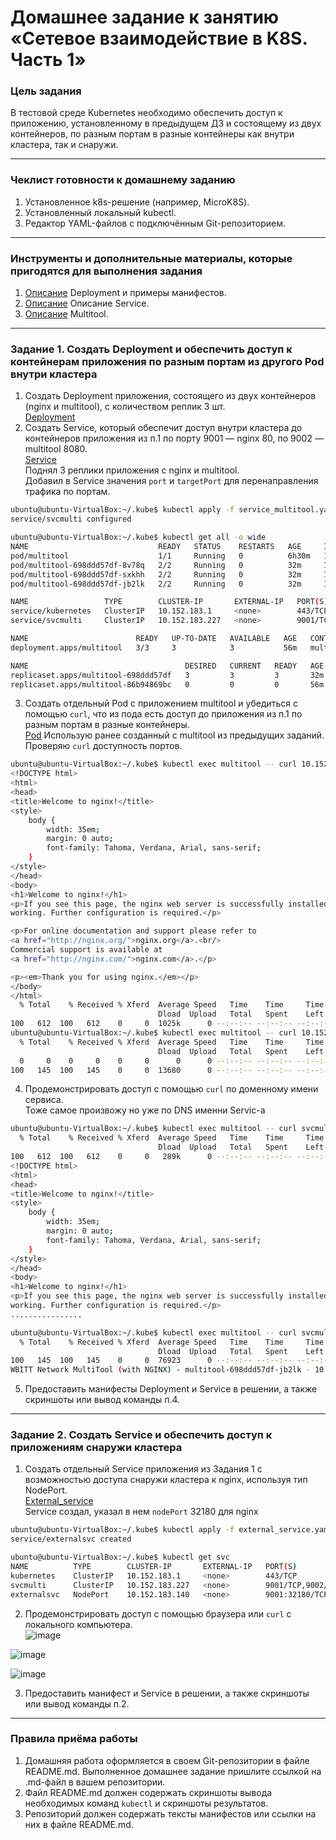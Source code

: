 # Домашнее задание к занятию «Сетевое взаимодействие в K8S. Часть 1»

### Цель задания

В тестовой среде Kubernetes необходимо обеспечить доступ к приложению, установленному в предыдущем ДЗ и состоящему из двух контейнеров, по разным портам в разные контейнеры как внутри кластера, так и снаружи.

------

### Чеклист готовности к домашнему заданию

1. Установленное k8s-решение (например, MicroK8S).
2. Установленный локальный kubectl.
3. Редактор YAML-файлов с подключённым Git-репозиторием.

------

### Инструменты и дополнительные материалы, которые пригодятся для выполнения задания

1. [Описание](https://kubernetes.io/docs/concepts/workloads/controllers/deployment/) Deployment и примеры манифестов.
2. [Описание](https://kubernetes.io/docs/concepts/services-networking/service/) Описание Service.
3. [Описание](https://github.com/wbitt/Network-MultiTool) Multitool.

------

### Задание 1. Создать Deployment и обеспечить доступ к контейнерам приложения по разным портам из другого Pod внутри кластера

1. Создать Deployment приложения, состоящего из двух контейнеров (nginx и multitool), с количеством реплик 3 шт.  
[Deployment](https://github.com/AlekseyDrobnyi/netology_devops/blob/main/12.4/yml/multitool.yaml)
2. Создать Service, который обеспечит доступ внутри кластера до контейнеров приложения из п.1 по порту 9001 — nginx 80, по 9002 — multitool 8080.  
[Service](https://github.com/AlekseyDrobnyi/netology_devops/blob/main/12.4/yml/service_multitool.yaml)  
Поднял 3 реплики приложения с nginx и multitool.  
Добавил в Service значения `port` и `targetPort` для перенаправления трафика по портам.  
```bash
ubuntu@ubuntu-VirtualBox:~/.kube$ kubectl apply -f service_multitool.yaml
service/svcmulti configured

ubuntu@ubuntu-VirtualBox:~/.kube$ kubectl get all -o wide
NAME                             READY   STATUS    RESTARTS   AGE     IP           NODE   NOMINATED NODE   READINESS GATES
pod/multitool                    1/1     Running   0          6h30m   10.1.77.30   k8s    <none>           <none>
pod/multitool-698ddd57df-8v78q   2/2     Running   0          32m     10.1.77.45   k8s    <none>           <none>
pod/multitool-698ddd57df-sxkhh   2/2     Running   0          32m     10.1.77.46   k8s    <none>           <none>
pod/multitool-698ddd57df-jb2lk   2/2     Running   0          32m     10.1.77.47   k8s    <none>           <none>

NAME                 TYPE        CLUSTER-IP       EXTERNAL-IP   PORT(S)             AGE     SELECTOR
service/kubernetes   ClusterIP   10.152.183.1     <none>        443/TCP             25h     <none>
service/svcmulti     ClusterIP   10.152.183.227   <none>        9001/TCP,9002/TCP   6h30m   app=multi

NAME                        READY   UP-TO-DATE   AVAILABLE   AGE   CONTAINERS        IMAGES                               SELECTOR
deployment.apps/multitool   3/3     3            3           56m   multitool,nginx   wbitt/network-multitool,nginx:1.19   app=multi

NAME                                   DESIRED   CURRENT   READY   AGE   CONTAINERS        IMAGES                               SELECTOR
replicaset.apps/multitool-698ddd57df   3         3         3       32m   multitool,nginx   wbitt/network-multitool,nginx:1.19   app=multi,pod-template-hash=698ddd57df
replicaset.apps/multitool-86b94869bc   0         0         0       56m   multitool,nginx   wbitt/network-multitool,nginx:1.19   app=multi,pod-template-hash=86b94869bc
```
3. Создать отдельный Pod с приложением multitool и убедиться с помощью `curl`, что из пода есть доступ до приложения из п.1 по разным портам в разные контейнеры.  
[Pod](https://github.com/AlekseyDrobnyi/netology_devops/blob/main/12.3/yml/multitoolPod.yaml)
Использую ранее созданный с multitool из предыдущих заданий.  
Проверяю `curl` доступность портов.  
```bash
ubuntu@ubuntu-VirtualBox:~/.kube$ kubectl exec multitool -- curl 10.152.183.227:9001
<!DOCTYPE html>
<html>
<head>
<title>Welcome to nginx!</title>
<style>
    body {
        width: 35em;
        margin: 0 auto;
        font-family: Tahoma, Verdana, Arial, sans-serif;
    }
</style>
</head>
<body>
<h1>Welcome to nginx!</h1>
<p>If you see this page, the nginx web server is successfully installed and
working. Further configuration is required.</p>

<p>For online documentation and support please refer to
<a href="http://nginx.org/">nginx.org</a>.<br/>
Commercial support is available at
<a href="http://nginx.com/">nginx.com</a>.</p>

<p><em>Thank you for using nginx.</em></p>
</body>
</html>
  % Total    % Received % Xferd  Average Speed   Time    Time     Time  Current
                                 Dload  Upload   Total   Spent    Left  Speed
100   612  100   612    0     0  1025k      0 --:--:-- --:--:-- --:--:--  597k
ubuntu@ubuntu-VirtualBox:~/.kube$ kubectl exec multitool -- curl 10.152.183.227:9002
  % Total    % Received % Xferd  Average Speed   Time    Time     Time  Current
                                 Dload  Upload   Total   Spent    Left  Speed
  0     0    0     0    0     0      0      0 --:--:-- --:--:-- --:--:--     0WBITT Network MultiTool (with NGINX) - multitool-698ddd57df-sxkhh - 10.1.77.46 - HTTP: 8080 , HTTPS: 11443 . (Formerly praqma/network-multitool)
100   145  100   145    0     0  13680      0 --:--:-- --:--:-- --:--:-- 14500
```
4. Продемонстрировать доступ с помощью `curl` по доменному имени сервиса.  
Тоже самое произвожу но уже по DNS именни Servic-a
```bash
ubuntu@ubuntu-VirtualBox:~/.kube$ kubectl exec multitool -- curl svcmulti.default.svc.cluster.local:9001
  % Total    % Received % Xferd  Average Speed   Time    Time     Time  Current
                                 Dload  Upload   Total   Spent    Left  Speed
100   612  100   612    0     0   289k      0 --:--:-- --:--:-- --:--:--  597k
<!DOCTYPE html>
<html>
<head>
<title>Welcome to nginx!</title>
<style>
    body {
        width: 35em;
        margin: 0 auto;
        font-family: Tahoma, Verdana, Arial, sans-serif;
    }
</style>
</head>
<body>
<h1>Welcome to nginx!</h1>
<p>If you see this page, the nginx web server is successfully installed and
working. Further configuration is required.</p>
................

ubuntu@ubuntu-VirtualBox:~/.kube$ kubectl exec multitool -- curl svcmulti.default.svc.cluster.local:9002
  % Total    % Received % Xferd  Average Speed   Time    Time     Time  Current
                                 Dload  Upload   Total   Spent    Left  Speed
100   145  100   145    0     0  76923      0 --:--:-- --:--:-- --:--:--  141k
WBITT Network MultiTool (with NGINX) - multitool-698ddd57df-jb2lk - 10.1.77.47 - HTTP: 8080 , HTTPS: 11443 . (Formerly praqma/network-multitool)
```

5. Предоставить манифесты Deployment и Service в решении, а также скриншоты или вывод команды п.4.

------

### Задание 2. Создать Service и обеспечить доступ к приложениям снаружи кластера

1. Создать отдельный Service приложения из Задания 1 с возможностью доступа снаружи кластера к nginx, используя тип NodePort.  
[External_service](https://github.com/AlekseyDrobnyi/netology_devops/blob/main/12.4/yml/external_service.yaml)  
Service создал, указал в нем `nodePort` 32180 для nginx  
```bash
ubuntu@ubuntu-VirtualBox:~/.kube$ kubectl apply -f external_service.yaml
service/externalsvc created

ubuntu@ubuntu-VirtualBox:~/.kube$ kubectl get svc
NAME          TYPE        CLUSTER-IP       EXTERNAL-IP   PORT(S)                         AGE
kubernetes    ClusterIP   10.152.183.1     <none>        443/TCP                         26h
svcmulti      ClusterIP   10.152.183.227   <none>        9001/TCP,9002/TCP               6h46m
externalsvc   NodePort    10.152.183.140   <none>        9001:32180/TCP,9002:30071/TCP   90s
```
2. Продемонстрировать доступ с помощью браузера или `curl` с локального компьютера.  
![image](https://user-images.githubusercontent.com/99823951/229356847-6fb282e4-1d72-47c8-923c-14c0beecccf2.png)

![image](https://user-images.githubusercontent.com/99823951/229356865-2663263d-9157-40c0-8ca2-81bef0965444.png)

![image](https://user-images.githubusercontent.com/99823951/229357542-a25aa5cf-607f-4781-986b-81be474e8aa7.png)

3. Предоставить манифест и Service в решении, а также скриншоты или вывод команды п.2.

------

### Правила приёма работы

1. Домашняя работа оформляется в своем Git-репозитории в файле README.md. Выполненное домашнее задание пришлите ссылкой на .md-файл в вашем репозитории.
2. Файл README.md должен содержать скриншоты вывода необходимых команд `kubectl` и скриншоты результатов.
3. Репозиторий должен содержать тексты манифестов или ссылки на них в файле README.md.
